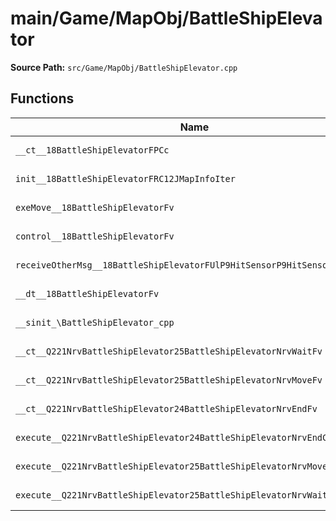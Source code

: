# main/Game/MapObj/BattleShipElevator

**Source Path:** `src/Game/MapObj/BattleShipElevator.cpp`

## Functions

| Name | Address | Match % |
|------|---------|---------|
| `__ct__18BattleShipElevatorFPCc` | `0x801B23F0` | :white_check_mark: (100.0%) |
| `init__18BattleShipElevatorFRC12JMapInfoIter` | `0x801B242C` | :white_check_mark: (100.0%) |
| `exeMove__18BattleShipElevatorFv` | `0x801B24C8` | :white_check_mark: (100.0%) |
| `control__18BattleShipElevatorFv` | `0x801B2570` | :white_check_mark: (100.0%) |
| `receiveOtherMsg__18BattleShipElevatorFUlP9HitSensorP9HitSensor` | `0x801B25B0` | :white_check_mark: (100.0%) |
| `__dt__18BattleShipElevatorFv` | `0x801B2648` | :white_check_mark: (100.0%) |
| `__sinit_\BattleShipElevator_cpp` | `0x801B26A0` | :white_check_mark: (100.0%) |
| `__ct__Q221NrvBattleShipElevator25BattleShipElevatorNrvWaitFv` | `0x801B26D4` | :white_check_mark: (100.0%) |
| `__ct__Q221NrvBattleShipElevator25BattleShipElevatorNrvMoveFv` | `0x801B26E4` | :white_check_mark: (100.0%) |
| `__ct__Q221NrvBattleShipElevator24BattleShipElevatorNrvEndFv` | `0x801B26F4` | :white_check_mark: (100.0%) |
| `execute__Q221NrvBattleShipElevator24BattleShipElevatorNrvEndCFP5Spine` | `0x801B2704` | :white_check_mark: (100.0%) |
| `execute__Q221NrvBattleShipElevator25BattleShipElevatorNrvMoveCFP5Spine` | `0x801B2708` | :white_check_mark: (100.0%) |
| `execute__Q221NrvBattleShipElevator25BattleShipElevatorNrvWaitCFP5Spine` | `0x801B2710` | :white_check_mark: (100.0%) |